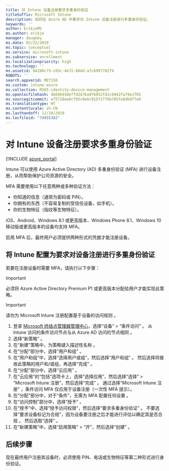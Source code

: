 ```yaml
---
title: 对 Intune 设备注册要求多重身份验证
titleSuffix: Microsoft Intune
description: 如何在 Azure AD 中要求对 Intune 设备注册进行多重身份验证。
keywords: ''
author: ErikjeMS
ms.author: erikje
manager: dougeby
ms.date: 02/22/2019
ms.topic: conceptual
ms.service: microsoft-intune
ms.subservice: enrollment
ms.localizationpriority: high
ms.technology: ''
ms.assetid: 94280c73-c05c-4e72-b0dd-a7cb997782f9
ROBOTS: ''
search.appverid: MET150
ms.custom: intune-azure
ms.collection: M365-identity-device-management
ms.openlocfilehash: db04b93deffd2476a97b952fd1c6942fa79e1f05
ms.sourcegitcommit: e75718ee6cf93c0e6c915f2776b785fe8db9f7e0
ms.translationtype: HT
ms.contentlocale: zh-CN
ms.lasthandoff: 12/10/2019
ms.locfileid: "74955382"
---
```

# <a name="require-multi-factor-authentication-for-intune-device-enrollments"></a>对 Intune 设备注册要求多重身份验证

[!INCLUDE [azure_portal](../includes/azure_portal.md)]

Intune 可以使用 Azure Active Directory (AD) 多重身份验证 (MFA) 进行设备注册，从而帮助保护公司资源的安全。

MFA 需要使用以下任意两种或多种验证方法：

- 你知道的信息（通常为密码或 PIN）。
- 你拥有的东西（不容易复制的受信任设备，如手机）。
- 你的生物特征（指纹等生物特征）。

iOS、Android、Windows 8.1 或更高版本、Windows Phone 8.1、Windows 10 移动版或更高版本的设备均支持 MFA。

启用 MFA 后，最终用户必须提供两种形式的凭据才能注册设备。

## <a name="configure-intune-to-require-multi-factor-authentication-at-device-enrollment"></a>将 Intune 配置为要求对设备注册进行多重身份验证

若要在注册设备时需要 MFA，请执行以下步骤：

>[!Important]
>必须将 Azure Active Directory Premium P1 或更高版本分配给用户才能实现此策略。

>[!Important]
>请勿为 Microsoft Intune 注册配置基于设备的访问规则  。

1. 登录 [Microsoft 终结点管理器管理中心](https://go.microsoft.com/fwlink/?linkid=2109431)，选择“设备” > “条件访问”   。 从 Intune 访问的条件访问节点与从 Azure AD 访问的节点相同   。
2. 选择“新策略”  。
3. 在“新建”策略中，为策略键入描述性名称  。
4. 在“分配”部分中，选择“用户和组”   。 
5. 在“用户和组”中，选择“选择用户或组”，然后选择“用户和组”    。 然后选择将接收此策略的用户和/或组，再选择“完成”  。
6. 在“分配”部分中，选择“云应用”   。
7. 在“云应用”的“包括”选项卡上，选择“选择应用”，然后选择“选择” > “Microsoft Intune 注册”，然后选择“完成”       。 通过选择“Microsoft Intune 注册”  ，条件访问 MFA 仅应用于设备注册（一次性 MFA 提示）。
8. 在“分配”部分中，对于“条件”，无需为 MFA 配置任何设置   。
9. 在“访问控制”部分中，选择“授予”   。
10. 在“授予”中，选择“授予访问权限”，然后选择“要求多重身份验证”    。 不要选择“要求设备标记为合规”，因为设备要注册之后才能进行评估以确定其是否合规  。 然后选取“选择”  。
11. 在“新建策略”中，选择“启用策略” > “开”，然后选择“创建”     。



## <a name="next-steps"></a>后续步骤

现在最终用户注册其设备时，必须使用 PIN、电话或生物特征等第二种形式进行身份验证。
